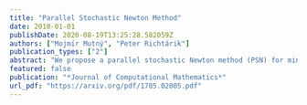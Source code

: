 ```yaml
---
title: "Parallel Stochastic Newton Method"
date: 2018-01-01
publishDate: 2020-08-19T13:25:28.582059Z
authors: ["Mojmı́r Mutný", "Peter Richtárik"]
publication_types: ["2"]
abstract: "We propose a parallel stochastic Newton method (PSN) for minimizing unconstrained smooth convex functions. We analyze the method in the strongly convex case, and give  conditions under which acceleration can be expected when compared to its serial counter- part. We show how PSN can be applied to the large quadratic function minimization in  general, and empirical risk minimization problems. We demonstrate the practical efficiency of the method through numerical experiments and models of simple matrix classes."
featured: false
publication: "*Journal of Computational Mathematics*"
url_pdf: "https://arxiv.org/pdf/1705.02005.pdf"
---
```


